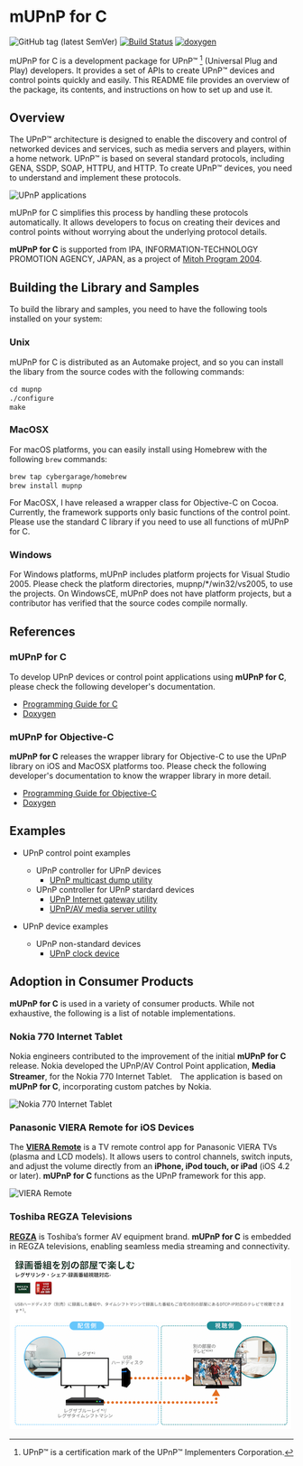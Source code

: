# mUPnP for C

![GitHub tag (latest SemVer)](https://img.shields.io/github/v/tag/cybergarage/mupnp)
[![Build Status](https://github.com/cybergarage/mupnp/actions/workflows/make.yml/badge.svg)](https://github.com/cybergarage/mupnp/actions/workflows/make.yml)
[![doxygen](https://github.com/cybergarage/mupnp/actions/workflows/doxygen.yml/badge.svg)](http://cybergarage.github.io/mupnp/)

mUPnP for C is a development package for UPnP™ [^1] (Universal Plug and Play) developers. It provides a set of APIs to create UPnP™ devices and control points quickly and easily. This README file provides an overview of the package, its contents, and instructions on how to set up and use it.

## Overview

The UPnP™ architecture is designed to enable the discovery and control of networked devices and services, such as media servers and players, within a home network. UPnP™ is based on several standard protocols, including GENA, SSDP, SOAP, HTTPU, and HTTP. To create UPnP™ devices, you need to understand and implement these protocols.

![UPnP applications](doc/img/upnpapp.png)

mUPnP for C simplifies this process by handling these protocols automatically. It allows developers to focus on creating their devices and control points without worrying about the underlying protocol details.

**mUPnP for C** is supported from IPA, INFORMATION-TECHNOLOGY PROMOTION AGENCY, JAPAN, as a project of [Mitoh Program 2004](https://www.ipa.go.jp/archive/jinzai/mitou/mitoipedia/2004shimoki-seika.html#sakamura).

## Building the Library and Samples

To build the library and samples, you need to have the following tools installed on your system:

### Unix

mUPnP for C is distributed as an Automake project, and so you can install the libary from the source codes with the following commands:

```
cd mupnp
./configure
make
```
### MacOSX

For macOS platforms, you can easily install using Homebrew with the following `brew` commands:

```
brew tap cybergarage/homebrew
brew install mupnp
```

For MacOSX, I have released a wrapper class for Objective-C on Cocoa. Currently, the framework supports only basic functions of the control point. Please use the standard C library if you need to use all functions of mUPnP for C.

### Windows

For Windows platforms, mUPnP includes platform projects for Visual Studio 2005. Please check the platform directories, mupnp/*/win32/vs2005, to use the projects. On WindowsCE, mUPnP does not have platform projects, but a contributor has verified that the source codes compile normally.

## References

### mUPnP for C

To develop UPnP devices or control point applications using **mUPnP for C**, please check the following developer's documentation.

* [Programming Guide for C](http://cybergarage.github.io/mupnp/)
* [Doxygen](http://cybergarage.github.io/mupnp/)

### mUPnP for Objective-C

**mUPnP for C** releases the wrapper library for Objective-C to use the UPnP library on iOS and MacOSX platforms too. Please check the following developer's documentation to know the wrapper library in more detail.

* [Programming Guide for Objective-C](http://cybergarage.github.io/mupnp/objc/html/)
* [Doxygen](http://cybergarage.github.io/mupnp/objc/html/)

## Examples

- UPnP control point examples
  - UPnP controller for UPnP devices
    - [UPnP multicast dump utility](https://github.com/cybergarage/mupnp/tree/master/examples/upnpdump)
  - UPnP controller for UPnP stardard devices
    - [UPnP Internet gateway utility ](https://github.com/cybergarage/mupnp/tree/master/examples/upnpigddump)
    - [UPnP/AV media server utility ](https://github.com/cybergarage/mupnp/tree/master/examples/upnpavdump)
 
- UPnP device examples
  - UPnP non-standard devices
    - [UPnP clock device](https://github.com/cybergarage/mupnp/tree/master/examples/clock)
    
## Adoption in Consumer Products

**mUPnP for C** is used in a variety of consumer products. While not exhaustive, the following is a list of notable implementations.

### Nokia 770 Internet Tablet

Nokia engineers contributed to the improvement of the initial **mUPnP for C** release. Nokia developed the UPnP/AV Control Point application, **Media Streamer**, for the Nokia 770 Internet Tablet.　The application is based on **mUPnP for C**, incorporating custom patches by Nokia.  

![Nokia 770 Internet Tablet](doc/img/mupnpc-example-nokia770-01.jpg)

### Panasonic VIERA Remote for iOS Devices
The [**VIERA Remote**](http://panasonic.jp/support/global/cs/tv/vremote/index.html) is a TV remote control app for Panasonic VIERA TVs (plasma and LCD models).  It allows users to control channels, switch inputs, and adjust the volume directly from an **iPhone, iPod touch, or iPad** (iOS 4.2 or later). **mUPnP for C** functions as the UPnP framework for this app.  

![VIERA Remote](doc/img/mupnpc-example-vieraremote-02.gif)

### Toshiba REGZA Televisions

[**REGZA**](https://www.regza.com/) is Toshiba’s former AV equipment brand. **mUPnP for C** is embedded in REGZA televisions, enabling seamless media streaming and connectivity.  

![REGZA Televisions](doc/img/mupnpc-example-regzatv-01.png)

[^1]: UPnP™ is a certification mark of the UPnP™ Implementers Corporation.